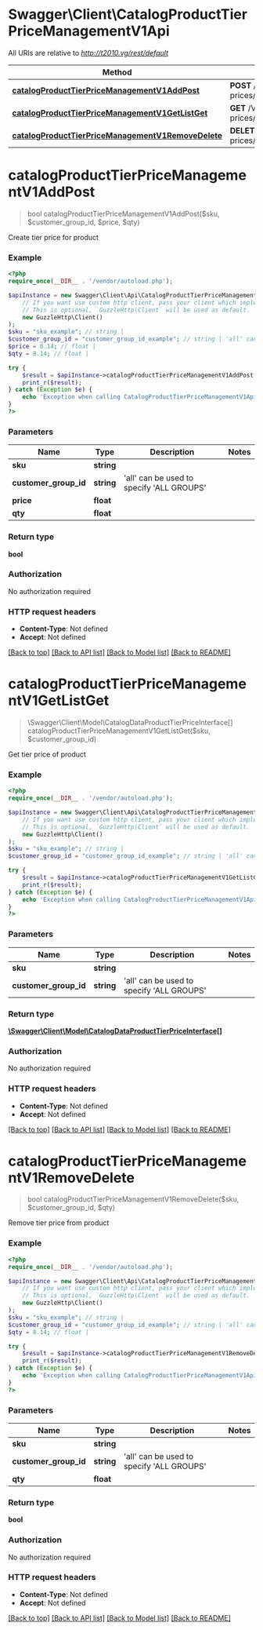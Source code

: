 # Swagger\Client\CatalogProductTierPriceManagementV1Api

All URIs are relative to *http://t2010.vg/rest/default*

Method | HTTP request | Description
------------- | ------------- | -------------
[**catalogProductTierPriceManagementV1AddPost**](CatalogProductTierPriceManagementV1Api.md#catalogProductTierPriceManagementV1AddPost) | **POST** /V1/products/{sku}/group-prices/{customerGroupId}/tiers/{qty}/price/{price} | 
[**catalogProductTierPriceManagementV1GetListGet**](CatalogProductTierPriceManagementV1Api.md#catalogProductTierPriceManagementV1GetListGet) | **GET** /V1/products/{sku}/group-prices/{customerGroupId}/tiers | 
[**catalogProductTierPriceManagementV1RemoveDelete**](CatalogProductTierPriceManagementV1Api.md#catalogProductTierPriceManagementV1RemoveDelete) | **DELETE** /V1/products/{sku}/group-prices/{customerGroupId}/tiers/{qty} | 


# **catalogProductTierPriceManagementV1AddPost**
> bool catalogProductTierPriceManagementV1AddPost($sku, $customer_group_id, $price, $qty)



Create tier price for product

### Example
```php
<?php
require_once(__DIR__ . '/vendor/autoload.php');

$apiInstance = new Swagger\Client\Api\CatalogProductTierPriceManagementV1Api(
    // If you want use custom http client, pass your client which implements `GuzzleHttp\ClientInterface`.
    // This is optional, `GuzzleHttp\Client` will be used as default.
    new GuzzleHttp\Client()
);
$sku = "sku_example"; // string | 
$customer_group_id = "customer_group_id_example"; // string | 'all' can be used to specify 'ALL GROUPS'
$price = 8.14; // float | 
$qty = 8.14; // float | 

try {
    $result = $apiInstance->catalogProductTierPriceManagementV1AddPost($sku, $customer_group_id, $price, $qty);
    print_r($result);
} catch (Exception $e) {
    echo 'Exception when calling CatalogProductTierPriceManagementV1Api->catalogProductTierPriceManagementV1AddPost: ', $e->getMessage(), PHP_EOL;
}
?>
```

### Parameters

Name | Type | Description  | Notes
------------- | ------------- | ------------- | -------------
 **sku** | **string**|  |
 **customer_group_id** | **string**| &#39;all&#39; can be used to specify &#39;ALL GROUPS&#39; |
 **price** | **float**|  |
 **qty** | **float**|  |

### Return type

**bool**

### Authorization

No authorization required

### HTTP request headers

 - **Content-Type**: Not defined
 - **Accept**: Not defined

[[Back to top]](#) [[Back to API list]](../../README.md#documentation-for-api-endpoints) [[Back to Model list]](../../README.md#documentation-for-models) [[Back to README]](../../README.md)

# **catalogProductTierPriceManagementV1GetListGet**
> \Swagger\Client\Model\CatalogDataProductTierPriceInterface[] catalogProductTierPriceManagementV1GetListGet($sku, $customer_group_id)



Get tier price of product

### Example
```php
<?php
require_once(__DIR__ . '/vendor/autoload.php');

$apiInstance = new Swagger\Client\Api\CatalogProductTierPriceManagementV1Api(
    // If you want use custom http client, pass your client which implements `GuzzleHttp\ClientInterface`.
    // This is optional, `GuzzleHttp\Client` will be used as default.
    new GuzzleHttp\Client()
);
$sku = "sku_example"; // string | 
$customer_group_id = "customer_group_id_example"; // string | 'all' can be used to specify 'ALL GROUPS'

try {
    $result = $apiInstance->catalogProductTierPriceManagementV1GetListGet($sku, $customer_group_id);
    print_r($result);
} catch (Exception $e) {
    echo 'Exception when calling CatalogProductTierPriceManagementV1Api->catalogProductTierPriceManagementV1GetListGet: ', $e->getMessage(), PHP_EOL;
}
?>
```

### Parameters

Name | Type | Description  | Notes
------------- | ------------- | ------------- | -------------
 **sku** | **string**|  |
 **customer_group_id** | **string**| &#39;all&#39; can be used to specify &#39;ALL GROUPS&#39; |

### Return type

[**\Swagger\Client\Model\CatalogDataProductTierPriceInterface[]**](../Model/CatalogDataProductTierPriceInterface.md)

### Authorization

No authorization required

### HTTP request headers

 - **Content-Type**: Not defined
 - **Accept**: Not defined

[[Back to top]](#) [[Back to API list]](../../README.md#documentation-for-api-endpoints) [[Back to Model list]](../../README.md#documentation-for-models) [[Back to README]](../../README.md)

# **catalogProductTierPriceManagementV1RemoveDelete**
> bool catalogProductTierPriceManagementV1RemoveDelete($sku, $customer_group_id, $qty)



Remove tier price from product

### Example
```php
<?php
require_once(__DIR__ . '/vendor/autoload.php');

$apiInstance = new Swagger\Client\Api\CatalogProductTierPriceManagementV1Api(
    // If you want use custom http client, pass your client which implements `GuzzleHttp\ClientInterface`.
    // This is optional, `GuzzleHttp\Client` will be used as default.
    new GuzzleHttp\Client()
);
$sku = "sku_example"; // string | 
$customer_group_id = "customer_group_id_example"; // string | 'all' can be used to specify 'ALL GROUPS'
$qty = 8.14; // float | 

try {
    $result = $apiInstance->catalogProductTierPriceManagementV1RemoveDelete($sku, $customer_group_id, $qty);
    print_r($result);
} catch (Exception $e) {
    echo 'Exception when calling CatalogProductTierPriceManagementV1Api->catalogProductTierPriceManagementV1RemoveDelete: ', $e->getMessage(), PHP_EOL;
}
?>
```

### Parameters

Name | Type | Description  | Notes
------------- | ------------- | ------------- | -------------
 **sku** | **string**|  |
 **customer_group_id** | **string**| &#39;all&#39; can be used to specify &#39;ALL GROUPS&#39; |
 **qty** | **float**|  |

### Return type

**bool**

### Authorization

No authorization required

### HTTP request headers

 - **Content-Type**: Not defined
 - **Accept**: Not defined

[[Back to top]](#) [[Back to API list]](../../README.md#documentation-for-api-endpoints) [[Back to Model list]](../../README.md#documentation-for-models) [[Back to README]](../../README.md)

